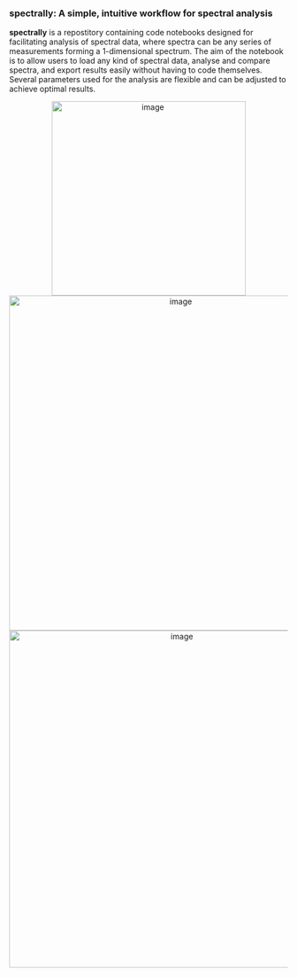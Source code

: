 ### **spectrally**: A simple, intuitive workflow for spectral analysis

**spectrally** is a repostitory containing code notebooks designed for facilitating analysis of spectral data, where spectra can be any series of measurements forming a 1-dimensional spectrum. The aim of the notebook is to allow users to load any kind of spectral data, analyse and compare spectra, and export results easily without having to code themselves. Several parameters used for the analysis are flexible and can be adjusted to achieve optimal results.

<div align="center">
  <img width="351" alt="image" src="https://github.com/user-attachments/assets/1e24cec7-b655-4f78-ba90-17b22d0cb5a9" />
  <img width="605" alt="image" src="https://github.com/user-attachments/assets/e2af0586-5e82-49e0-9269-e01a28c2fb33" />
  <img width="609" alt="image" src="https://github.com/user-attachments/assets/3e437c48-babe-414b-9bf8-78b1e257ec59" />
</div>
